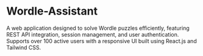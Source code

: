 # Wordle-Assistant
A web application designed to solve Wordle puzzles efficiently, featuring REST API integration, session management, and user authentication. Supports over 100 active users with a responsive UI built using React.js and Tailwind CSS.

